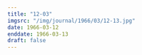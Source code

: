 ```yaml
---
title: "12-03"
imgsrc: "/img/journal/1966/03/12-13.jpg"
date: 1966-03-12
enddate: 1966-03-13
draft: false
---
```


<!-- fix pre-formatted input -->

